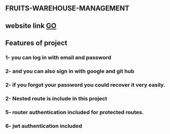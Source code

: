 ## FRUITS-WAREHOUSE-MANAGEMENT
## website link [GO](https://fruits-warehouse-managem-708ba.web.app/)



## Features of project
### 1- you can log in with email and password 
### 2- and you can also sign in with google and git hub
### 2- if you forgot your password you could recover it very easily.
### 2- Nested route is include in this project
### 5- router authentication included for protected routes.
### 6- jwt authentication included